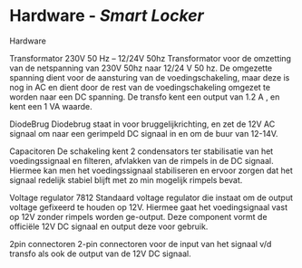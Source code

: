 # Hardware - *Smart Locker*

Hardware


Transformator 230V 50 Hz – 12/24V 50hz
Transformator voor de omzetting van de netspanning van 230V 50hz naar 12/24 V 50 hz.
De omgezette spanning dient voor de aansturing van de voedingschakeling, maar deze is nog in AC en dient door de rest van de voedingschakeling omgezet te worden naar een DC spanning.
De transfo kent een output van 1.2 A , en kent een 1 VA waarde.

DiodeBrug
Diodebrug staat in voor bruggelijkrichting, en zet de 12V AC signaal om naar een gerimpeld DC signaal in en om de buur van 12-14V.

Capacitoren
De schakeling kent 2 condensators ter stabilisatie van het voedingssignaal en filteren, afvlakken van de rimpels in de DC signaal.
Hiermee kan men het voedingssignaal stabiliseren en ervoor zorgen dat het signaal redelijk stabiel blijft met zo min mogelijk rimpels bevat.

Voltage regulator 7812
Standaard voltage regulator die instaat om de output voltage gefixeerd te houden op 12V.
Hiermee gaat het voedingsignaal vast op 12V zonder rimpels worden ge-output.
Deze component vormt de officiële 12V DC signaal en output deze voor gebruik.

2pin connectoren
2-pin connectoren voor de input van het signaal v/d transfo als ook de output van de 12V DC signaal.
